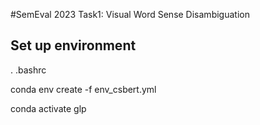 #SemEval 2023 Task1: Visual Word Sense Disambiguation

## Set up environment

. .bashrc

conda env create -f env_csbert.yml

conda activate glp
